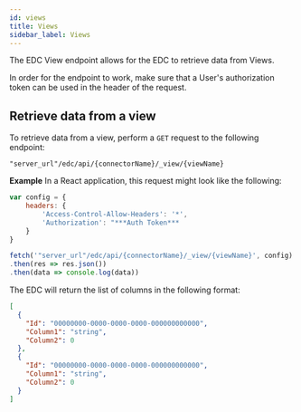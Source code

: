 ```yaml
---
id: views
title: Views
sidebar_label: Views
---
```


The EDC View endpoint allows for the EDC to retrieve data from Views.

In order for the endpoint to work, make sure that a User's authorization token can be used in the header of the request.

## Retrieve data from a view

To retrieve data from a view, perform a `GET` request to the following endpoint:

`"server_url"/edc/api/{connectorName}/_view/{viewName}`

**Example** In a React application, this request might look like the following:

```js
var config = {
    headers: {
        'Access-Control-Allow-Headers': '*',
        'Authorization': "***Auth Token***
    }
}

fetch('"server_url"/edc/api/{connectorName}/_view/{viewName}', config)
.then(res => res.json())
.then(data => console.log(data))
```

The EDC will return the list of columns in the following format:

```json
[
  {
    "Id": "00000000-0000-0000-0000-000000000000",
    "Column1": "string",
    "Column2": 0
  },
  {
    "Id": "00000000-0000-0000-0000-000000000000",
    "Column1": "string",
    "Column2": 0
  }
]
```
